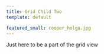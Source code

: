 ```yaml
---
title: Grid Child Two
template: default

featured_small: cooper_holga.jpg
---
```


Just here to be a part of the grid view
